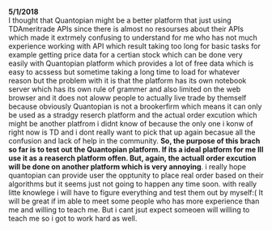 <b>5/1/2018</b><br>
I thought that Quantopian might be a better platform that just using TDAmeritrade APIs since there is almost no resourses about their APIs which made it extrmely confusing to understand for me who has not much experience working with API which result taking too long for basic tasks for example getting price data for a certian stock which can be done very easily with Quantopian platform which provides a lot of free data which is easy to acssess but sometime taking a long time to load for whatever reason but the problem with it is that the platform has its own notebook server which has its own rule of grammer and also limited on the web browser and it does not aloww people to actually live trade by themself because obviously Quantopian is not a brookerfirm which means it can only be used as a stradgy reserch platform and the actual order excution which might be another platfrom i didnt know of because the only one i konw of right now is TD and i dont really want to pick that up again becasue all the confusion and lack of help in the community. <b>So, the purpose of this brach so far is to test out the Quantopian platform. If its a ideal platform for me Ill use it as a reaserch platform offen. But, again, the actuall order excution will be done on another platform which is very annoying</b>. i really hope quantopian can provide user the opptunity to place real order based on their algorithms but it seems just not going to happen any time soon. with really litte knowlege i will have to figure everything and test them out by myself:(  It will be great if im able to meet some people who has more experience than me and willing to teach me. But i cant jsut expect someoen will willing to teach me so i got to work hard as well. 
